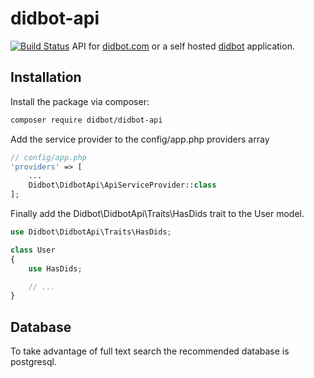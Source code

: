 # didbot-api
[![Build Status](https://travis-ci.org/didbot/didbot-api.svg?branch=master)](https://travis-ci.org/didbot/didbot-api)
API for [didbot.com](https://didbot.com) or a self hosted [didbot](https://github.com/didbot/didbot) application.

##  Installation

Install the package via composer:
```bash
composer require didbot/didbot-api
```

Add the service provider to the config/app.php providers array
```php
// config/app.php
'providers' => [
    ...
    Didbot\DidbotApi\ApiServiceProvider::class
];
```

Finally add the Didbot\DidbotApi\Traits\HasDids trait to the User model.

```php
use Didbot\DidbotApi\Traits\HasDids;

class User
{
    use HasDids;

    // ...
}
```


## Database
To take advantage of full text search the recommended database is postgresql.